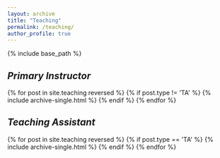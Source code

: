 ```yaml
---
layout: archive
title: "Teaching"
permalink: /teaching/
author_profile: true
---
```


{% include base_path %}

***Primary Instructor***
-------

{% for post in site.teaching reversed %}
	{% if post.type != 'TA' %}
		{% include archive-single.html %}
	{% endif %}
{% endfor %}

***Teaching Assistant***
-------

{% for post in site.teaching reversed %}
	{% if post.type == 'TA' %}
		{% include archive-single.html %}
	{% endif %}
{% endfor %}

